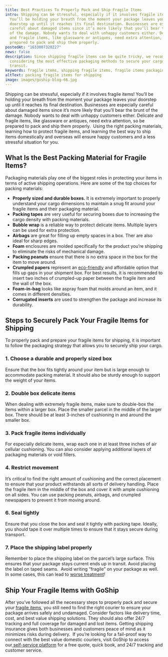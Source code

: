 ```yaml
---
title: Best Practices To Properly Pack and Ship Fragile Items
intro: Shipping can be stressful, especially if it involves fragile items!
  You’ll be holding your breath from the moment your package leaves your
  doorstep up until it reaches its final destination. Businesses are especially
  careful about damaged items since it’s more likely that you’ll bear the brunt
  of the damage. Nobody wants to deal with unhappy customers either. Delicate
  and fragile items, like glassware or antiques, need extra attention, so be
  prepared to pack and ship them properly.
postedAt: "1633007320227"
news: false
description: Since shipping fragile items can be quite tricky, we recommend you
  considering the most effective packaging methods to secure your cargo during
  transit.
keywords: fragile items, shipping fragile items, fragile items packaging and shipping
altText: packing fragile items for shipping
image: images/goship-blog-66.jpg
---
```

Shipping can be stressful, especially if it involves fragile items! You’ll be holding your breath from the moment your package leaves your doorstep up until it reaches its final destination. Businesses are especially careful about damaged items since it’s more likely that you’ll bear the brunt of the damage. Nobody wants to deal with unhappy customers either. Delicate and fragile items, like glassware or antiques, need extra attention, so be prepared to pack and ship them properly.  Using the right packing materials, learning how to protect fragile items, and learning the best way to ship items domestically and overseas will ensure happy customers and a less stressful situation for you.

## What Is the Best Packing Material for Fragile Items?

Packaging materials play one of the biggest roles in protecting your items in terms of active shipping operations. Here are some of the top choices for packing materials:

* **Properly sized and durable boxes.** It is extremely important to properly understand your cargo dimensions to maintain a snug fit around your fragile items and their packaging material.
* **Packing tapes** are very useful for securing boxes due to increasing the cargo density with packing materials.
* **Bubble wrap** is a reliable way to protect delicate items. Multiple layers can be used for extra protection.
* **Airbags** are great for filling up empty spaces in a box. Ther are also ideal for sharp edges.
* **Foam** enclosures are molded specifically for the product you’re shipping to eliminate the risks of mechanical damage.
* **Packing peanuts** ensure that there is no extra space in the box for the item to move around.
* **Crumpled papers** represent an [eco-friendly](https://www.goship.com/posts/sustainable-strategy-eco-friendly-packaging) and affordable option that fills up gaps in your shipment box. For best results, it is recommended to insert two inches of crumpled-up paper between the fragile item and the wall of the box.
* **Foam-in-bag** looks like aspray foam that molds around an item, and it comes in different densities.
* **Corrugated inserts** are used to strengthen the package and increase its durability.

## Steps to Securely Pack Your Fragile Items for Shipping

To properly pack and prepare your fragile items for shipping, it is important to follow the packaging strategy that allows you to securely ship your cargo.

### 1. Choose a durable and properly sized box

Ensure that the box fits tightly around your item but is large enough to accommodate packing material. It should also be sturdy enough to support the weight of your items.

### 2. Double box delicate items 

When dealing with extremely fragile items, make sure to double-box the items within a larger box. Place the smaller parcel in the middle of the larger box. There should be at least 3-inches of cushioning in and around the smaller box.

### 3. Pack fragile items individually 

For especially delicate items, wrap each one in at least three inches of air cellular cushioning. You can also consider applying additional layers of packaging materials or void fillers.

### 4. Restrict movement

It’s critical to find the right amount of cushioning and the correct placement to ensure that your product withstands all sorts of delivery handling. Place the fragile item in the middle of the box and cover it with ample cushioning on all sides. You can use packing peanuts, airbags, and crumpled newspapers to prevent it from moving around.

### 6. Seal tightly

Ensure that you close the box and seal it tightly with packing tape. Ideally, you should tape it over multiple times to ensure that it stays secure during transport.

### 7. Place the shipping label properly

Remember to place the shipping label on the parcel’s large surface. This ensures that your package stays current ends up in transit. Avoid placing the label on taped seams.  Avoid writing “fragile” on your package as well. In some cases, this can lead to [worse treatment](https://lifehacker.com/writing-fragile-on-a-package-may-result-in-worse-trea-1458730236)!

## Ship Your Fragile Items with GoShip

After you’ve followed all the necessary steps to properly pack and secure your [fragile items](https://www.goship.com/posts/5-tips-shipping-fragile-items), you still need to find the right courier to ensure your package arrives safely and undamaged. Consider factors like delivery time, cost, and best value shipping solutions. They should also offer 24/7 tracking and full coverage for damaged and lost items. Getting shipping insurance gives both businesses and customers peace of mind as it minimizes risks during delivery.  If you’re looking for a fail-proof way to connect with the best value domestic couriers, visit GoShip to access our[ self-service platform](https://goship.com/) for a free quote, quick book, and 24/7 tracking and customer service.